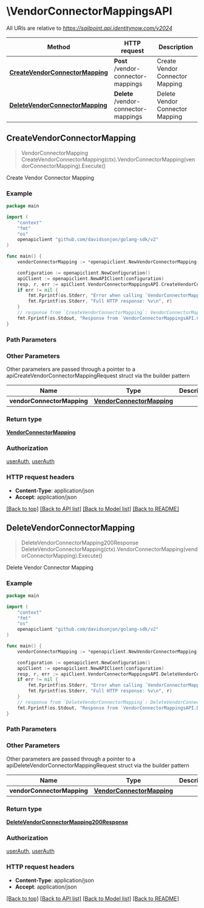 # \VendorConnectorMappingsAPI

All URIs are relative to *https://sailpoint.api.identitynow.com/v2024*

Method | HTTP request | Description
------------- | ------------- | -------------
[**CreateVendorConnectorMapping**](VendorConnectorMappingsAPI.md#CreateVendorConnectorMapping) | **Post** /vendor-connector-mappings | Create Vendor Connector Mapping
[**DeleteVendorConnectorMapping**](VendorConnectorMappingsAPI.md#DeleteVendorConnectorMapping) | **Delete** /vendor-connector-mappings | Delete Vendor Connector Mapping



## CreateVendorConnectorMapping

> VendorConnectorMapping CreateVendorConnectorMapping(ctx).VendorConnectorMapping(vendorConnectorMapping).Execute()

Create Vendor Connector Mapping



### Example

```go
package main

import (
	"context"
	"fmt"
	"os"
	openapiclient "github.com/davidsonjon/golang-sdk/v2"
)

func main() {
	vendorConnectorMapping := *openapiclient.NewVendorConnectorMapping() // VendorConnectorMapping | 

	configuration := openapiclient.NewConfiguration()
	apiClient := openapiclient.NewAPIClient(configuration)
	resp, r, err := apiClient.VendorConnectorMappingsAPI.CreateVendorConnectorMapping(context.Background()).VendorConnectorMapping(vendorConnectorMapping).Execute()
	if err != nil {
		fmt.Fprintf(os.Stderr, "Error when calling `VendorConnectorMappingsAPI.CreateVendorConnectorMapping``: %v\n", err)
		fmt.Fprintf(os.Stderr, "Full HTTP response: %v\n", r)
	}
	// response from `CreateVendorConnectorMapping`: VendorConnectorMapping
	fmt.Fprintf(os.Stdout, "Response from `VendorConnectorMappingsAPI.CreateVendorConnectorMapping`: %v\n", resp)
}
```

### Path Parameters



### Other Parameters

Other parameters are passed through a pointer to a apiCreateVendorConnectorMappingRequest struct via the builder pattern


Name | Type | Description  | Notes
------------- | ------------- | ------------- | -------------
 **vendorConnectorMapping** | [**VendorConnectorMapping**](VendorConnectorMapping.md) |  | 

### Return type

[**VendorConnectorMapping**](VendorConnectorMapping.md)

### Authorization

[userAuth](../README.md#userAuth), [userAuth](../README.md#userAuth)

### HTTP request headers

- **Content-Type**: application/json
- **Accept**: application/json

[[Back to top]](#) [[Back to API list]](../README.md#documentation-for-api-endpoints)
[[Back to Model list]](../README.md#documentation-for-models)
[[Back to README]](../README.md)


## DeleteVendorConnectorMapping

> DeleteVendorConnectorMapping200Response DeleteVendorConnectorMapping(ctx).VendorConnectorMapping(vendorConnectorMapping).Execute()

Delete Vendor Connector Mapping



### Example

```go
package main

import (
	"context"
	"fmt"
	"os"
	openapiclient "github.com/davidsonjon/golang-sdk/v2"
)

func main() {
	vendorConnectorMapping := *openapiclient.NewVendorConnectorMapping() // VendorConnectorMapping | 

	configuration := openapiclient.NewConfiguration()
	apiClient := openapiclient.NewAPIClient(configuration)
	resp, r, err := apiClient.VendorConnectorMappingsAPI.DeleteVendorConnectorMapping(context.Background()).VendorConnectorMapping(vendorConnectorMapping).Execute()
	if err != nil {
		fmt.Fprintf(os.Stderr, "Error when calling `VendorConnectorMappingsAPI.DeleteVendorConnectorMapping``: %v\n", err)
		fmt.Fprintf(os.Stderr, "Full HTTP response: %v\n", r)
	}
	// response from `DeleteVendorConnectorMapping`: DeleteVendorConnectorMapping200Response
	fmt.Fprintf(os.Stdout, "Response from `VendorConnectorMappingsAPI.DeleteVendorConnectorMapping`: %v\n", resp)
}
```

### Path Parameters



### Other Parameters

Other parameters are passed through a pointer to a apiDeleteVendorConnectorMappingRequest struct via the builder pattern


Name | Type | Description  | Notes
------------- | ------------- | ------------- | -------------
 **vendorConnectorMapping** | [**VendorConnectorMapping**](VendorConnectorMapping.md) |  | 

### Return type

[**DeleteVendorConnectorMapping200Response**](DeleteVendorConnectorMapping200Response.md)

### Authorization

[userAuth](../README.md#userAuth), [userAuth](../README.md#userAuth)

### HTTP request headers

- **Content-Type**: application/json
- **Accept**: application/json

[[Back to top]](#) [[Back to API list]](../README.md#documentation-for-api-endpoints)
[[Back to Model list]](../README.md#documentation-for-models)
[[Back to README]](../README.md)
